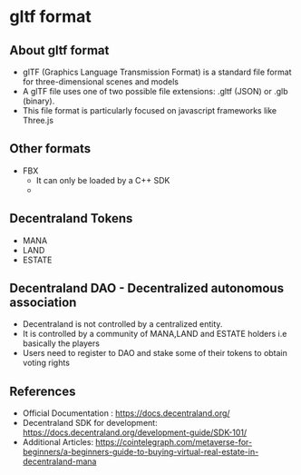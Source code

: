 # gltf format

## About gltf format
<ul>
    <li>glTF (Graphics Language Transmission Format) is a standard file format for three-dimensional scenes and models
    <li> A glTF file uses one of two possible file extensions: .gltf (JSON) or .glb (binary).
    <li>This file format is particularly focused on javascript frameworks like Three.js
</ul>

## Other formats
<ul>
    <li>FBX
    <ul>
        <li>It can only be loaded by a C++ SDK</li>
        <li></li>
    </ul>
</ul>

## Decentraland Tokens
<ul>
    <li>MANA 
    <li>LAND 
    <li>ESTATE 
</ul>

## Decentraland DAO - Decentralized autonomous association 
<ul>
    <li>Decentraland is not controlled by a centralized entity.
    <li> It is controlled by a community of MANA,LAND and ESTATE holders i.e basically the players
    <li> Users need to register to DAO and stake some of their tokens to obtain voting rights
</ul>

## References
<ul>
    <li>Official Documentation : <a href="https://docs.decentraland.org/" target="_blank">https://docs.decentraland.org/</a>
    <li>Decentraland SDK for development: <a href="https://docs.decentraland.org/development-guide/SDK-101/" target="_blank">https://docs.decentraland.org/development-guide/SDK-101/</a>
    <li>Additional Articles: <a href="https://cointelegraph.com/metaverse-for-beginners/a-beginners-guide-to-buying-virtual-real-estate-in-decentraland-mana" target="_blank">https://cointelegraph.com/metaverse-for-beginners/a-beginners-guide-to-buying-virtual-real-estate-in-decentraland-mana</a>
</ul>